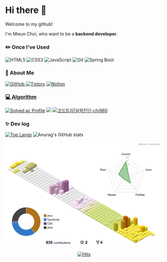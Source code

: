 <!--
**chi980/chi980** is a ✨ _special_ ✨ repository because its `README.md` (this file) appears on your GitHub profile.

Here are some ideas to get you started:

- 🔭 I’m currently working on ...
- 🌱 I’m currently learning ...
- 👯 I’m looking to collaborate on ...
- 🤔 I’m looking for help with ...
- 💬 Ask me about ...
- 📫 How to reach me: ...
- 😄 Pronouns: ...
- ⚡ Fun fact: ...
-->

<h1> Hi there 👋 </h1>
Welcome to my github!

I'm Mieun Choi, who want to be a <strong>backend developer</strong>.

<h3>✏️ Once I've Used</h3>

![HTML5](https://img.shields.io/badge/-HTML5-E34F26?style=for-the-badge&logo=html5&logoColor=white)
![CSS3](https://img.shields.io/badge/-CSS3-1572B6?style=for-the-badge&logo=css3&logoColor=white)
![JavaScript](https://img.shields.io/badge/-JavaScript-F7DF1E?style=for-the-badge&logo=javascript&logoColor=white)
![Git](https://img.shields.io/badge/-Git-F05032?style=for-the-badge&logo=git&logoColor=white)
![Spring Boot](https://img.shields.io/badge/-SpringBoot-6DB33F?style=for-the-badge&logo=springboot&logoColor=white)

<!--
<h3> 🛠️ Tools 🛠️ </h3>
visualstudiocode 
eclipse, intellij
-->

</a> 

<h3> 🌱 About Me </h3>

<a href = "https://github.com/chi980"><img alt="GitHub" src="https://img.shields.io/badge/GitHub-181717.svg?&style=for-the-badge&logo=GitHub&logoColor=white"/>
<a href = ""> <img alt="Tistory" src ="https://img.shields.io/badge/Tistory-white.svg?&style=for-the-badge"/></a>
<a href = ""> <img alt="Notion" src ="https://img.shields.io/badge/Notion-000000.svg?&style=for-the-badge&logo=Notion&logoColor=white"/>



<h3> 💻 Algorithm </h3>

[![Solved.ac Profile](http://mazassumnida.wtf/api/v2/generate_badge?boj=chi980)](https://solved.ac/chi980/)
<img src="http://mazandi.herokuapp.com/api?handle=chi980&theme=warm"/>
[![코드트리|실력진단-chi980](https://banner.codetree.ai/v1/banner/chi980)](https://www.codetree.ai/profiles/chi980)

<h3> ✨ Dev log </h3>

[![Top Langs](https://github-readme-stats.vercel.app/api/top-langs/?username=chi980&layout=donut)](https://github.com/chi980/github-readme-stats)
![Anurag's GitHub stats](https://github-readme-stats.vercel.app/api?username=chi980&show_icons=true)



![](./profile-3d-contrib/profile-south-season-animate.svg)
<div align="center">
 
[![Hits](https://hits.seeyoufarm.com/api/count/incr/badge.svg?url=https%3A%2F%2Fgithub.com%2Fchi980&count_bg=%2379C83D&title_bg=%23555555&icon=github.svg&icon_color=%23E7E7E7&title=Github&edge_flat=false)](https://hits.seeyoufarm.com)

</div>
